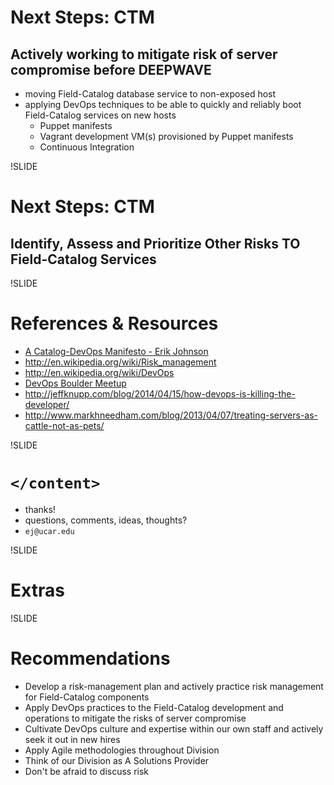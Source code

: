 # Next Steps: CTM

## Actively working to mitigate risk of server compromise before DEEPWAVE

- moving Field-Catalog database service to non-exposed host
- applying DevOps techniques to be able to quickly and reliably boot Field-Catalog services on new hosts
  - Puppet manifests
  - Vagrant development VM(s) provisioned by Puppet manifests
  - Continuous Integration

!SLIDE

# Next Steps: CTM

## Identify, Assess and Prioritize Other Risks TO Field-Catalog Services

!SLIDE

# References & Resources

<!-- suggestion from Mike Paxton: resources where people can learn more -->

- [A Catalog-DevOps Manifesto - Erik Johnson](https://gist.github.com/erikj/d448b4e605c0260c2cbd)
- http://en.wikipedia.org/wiki/Risk_management
- http://en.wikipedia.org/wiki/DevOps
- [DevOps Boulder Meetup](http://www.meetup.com/DevOps-Boulder/)
- http://jeffknupp.com/blog/2014/04/15/how-devops-is-killing-the-developer/
- http://www.markhneedham.com/blog/2013/04/07/treating-servers-as-cattle-not-as-pets/

!SLIDE

# `</content>`

- thanks!
- questions, comments, ideas, thoughts?
- `ej@ucar.edu`

!SLIDE

# Extras

!SLIDE

# Recommendations

- Develop a risk-management plan and actively practice risk management for Field-Catalog components
- Apply DevOps practices to the Field-Catalog development and operations to mitigate the risks of server compromise
- Cultivate DevOps culture and expertise within our own staff and actively seek it out in new hires
- Apply Agile methodologies throughout Division
- Think of our Division as A Solutions Provider
- Don't be afraid to discuss risk

